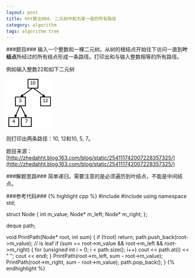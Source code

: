 ```yaml
---
layout: post
title: hht算法004. 二元树中和为某一值的所有路径
category: algorithm
tags: algorithm tree
---
```


###题目###
输入一个整数和一棵二元树。从树的根结点开始往下访问一直到**叶结点**所经过的所有结点形成一条路径。打印出和与输入整数相等的所有路径。

例如输入整数22和如下二元树  

![](/image/paths-with-specified-sum-in-binary-tree.png)

则打印出两条路径：10, 12和10, 5, 7。

题目来源：[http://zhedahht.blog.163.com/blog/static/254111742007228357325/](http://zhedahht.blog.163.com/blog/static/254111742007228357325/)

###解题思路###
简单递归，需要注意的是必须遍历到叶结点，不能是中间结点。

###参考代码###
{% highlight cpp %}
#include <iostream>
#include <deque>
using namespace std;

struct Node
{
	int m_value;
	Node* m_left;
	Node* m_right;
};

deque<int> path;

void PrintPath(Node* root, int sum)
{
	if (!root)
		return;
	path.push_back(root->m_value);
	// is leaf
	if (sum == root->m_value && root->m_left && root->m_right)
	{
		for (unsigned int i = 0; i < path.size(); i++)
			cout << path.at(i) << " ";
		cout << endl;
	}
	PrintPath(root->m_left, sum - root->m_value);
	PrintPath(root->m_right, sum - root->m_value);
	path.pop_back();
}
{% endhighlight %}
